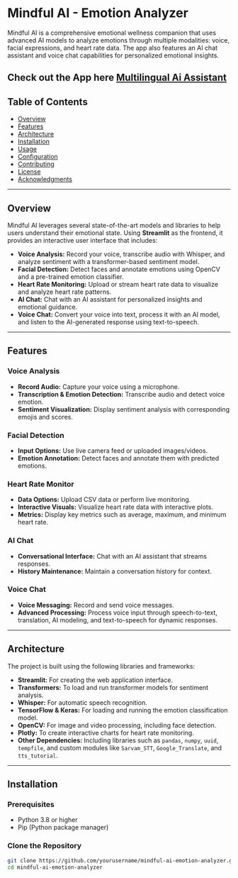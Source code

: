 # Mindful AI - Emotion Analyzer

Mindful AI is a comprehensive emotional wellness companion that uses advanced AI models to analyze emotions through multiple modalities: voice, facial expressions, and heart rate data. The app also features an AI chat assistant and voice chat capabilities for personalized emotional insights.

Check out the App here [Multilingual Ai Assistant](https://emotional-ai-assistant.streamlit.app/)
---
## Table of Contents
- [Overview](#overview)
- [Features](#features)
- [Architecture](#architecture)
- [Installation](#installation)
- [Usage](#usage)
- [Configuration](#configuration)
- [Contributing](#contributing)
- [License](#license)
- [Acknowledgments](#acknowledgments)

---

## Overview

Mindful AI leverages several state-of-the-art models and libraries to help users understand their emotional state. Using **Streamlit** as the frontend, it provides an interactive user interface that includes:

- **Voice Analysis:** Record your voice, transcribe audio with Whisper, and analyze sentiment with a transformer-based sentiment model.
- **Facial Detection:** Detect faces and annotate emotions using OpenCV and a pre-trained emotion classifier.
- **Heart Rate Monitoring:** Upload or stream heart rate data to visualize and analyze heart rate patterns.
- **AI Chat:** Chat with an AI assistant for personalized insights and emotional guidance.
- **Voice Chat:** Convert your voice into text, process it with an AI model, and listen to the AI-generated response using text-to-speech.

---

## Features

### Voice Analysis
- **Record Audio:** Capture your voice using a microphone.
- **Transcription & Emotion Detection:** Transcribe audio and detect voice emotion.
- **Sentiment Visualization:** Display sentiment analysis with corresponding emojis and scores.

### Facial Detection
- **Input Options:** Use live camera feed or uploaded images/videos.
- **Emotion Annotation:** Detect faces and annotate them with predicted emotions.

### Heart Rate Monitor
- **Data Options:** Upload CSV data or perform live monitoring.
- **Interactive Visuals:** Visualize heart rate data with interactive plots.
- **Metrics:** Display key metrics such as average, maximum, and minimum heart rate.

### AI Chat
- **Conversational Interface:** Chat with an AI assistant that streams responses.
- **History Maintenance:** Maintain a conversation history for context.

### Voice Chat
- **Voice Messaging:** Record and send voice messages.
- **Advanced Processing:** Process voice input through speech-to-text, translation, AI modeling, and text-to-speech for dynamic responses.

---

## Architecture

The project is built using the following libraries and frameworks:

- **Streamlit:** For creating the web application interface.
- **Transformers:** To load and run transformer models for sentiment analysis.
- **Whisper:** For automatic speech recognition.
- **TensorFlow & Keras:** For loading and running the emotion classification model.
- **OpenCV:** For image and video processing, including face detection.
- **Plotly:** To create interactive charts for heart rate monitoring.
- **Other Dependencies:** Including libraries such as `pandas`, `numpy`, `uuid`, `tempfile`, and custom modules like `Sarvam_STT`, `Google_Translate`, and `tts_tutorial`.

---

## Installation

### Prerequisites
- Python 3.8 or higher
- Pip (Python package manager)

### Clone the Repository
```bash
git clone https://github.com/yourusername/mindful-ai-emotion-analyzer.git
cd mindful-ai-emotion-analyzer
